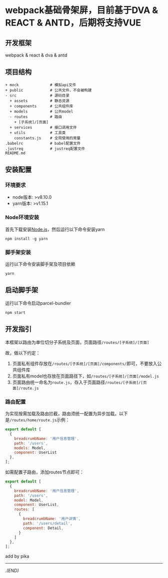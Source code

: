 # webpack基础骨架屏，目前基于DVA & REACT & ANTD，后期将支持VUE

## 开发框架
webpack & react & dva & antd

## 项目结构
```
+ mock              # 模拟api文件
+ public            # 公共文件，不会被构建
- src               # 源码目录
  + assets          # 静态资源
  + components      # 公共组件库
  + models          # 公共model
  - routes          # 路由
    + [子系统]/[页面]
  + services        # 接口调用文件
  + utils           # 工具类
    constants.js    # 全局使用的常量
.babelrc            # babel配置文件
.justreq            # justreq配置文件
README.md
```

## 安装配置
### 环境要求
- node版本: >v8.10.0
- yarn版本: >v1.15.1

### Node环境安装
首先下载安装[Node.js](https://nodejs.org/en/)，然后运行以下命令安装yarn
```shell
npm install -g yarn
```

### 脚手架安装
运行以下命令安装脚手架及项目依赖
```shell
yarn
```

## 启动脚手架
运行以下命令启动parcel-bundler
```shell
npm start  
```

## 开发指引
本框架以路由为单位切分子系统及页面，页面路径`/routes/[子系统]/[页面]`

故，做以下约定：

1. 页面私有组件存放在`/routes/[子系统]/[页面]/components/`即可，不要放入公共组件库
2. 页面私有model也存放在页面路径下，如`/routes/[子系统]/[页面]/model.js`
3. 页面路由统一命名为`route.js`，存入于页面路径`/routes/[子系统]/[页面]/route.js`

### 路由配置
为实现按需加载及路由拦截，路由须统一配置为异步加载。以下是`/routes/home/route.js`示例：
```javascript
export default [
  {
    breadcrumbName: '用户信息管理',
    path: '/users',
    models: Model,
    component: UserList
  },
];
```
如需配置子路由，添加routes节点即可：
```javascript
export default [
  {
    breadcrumbName: '用户信息管理',
    path: '/users',
    model: Model,
    component: UserList,
    routes: [
      {
        breadcrumbName: '用户详情',
        path: '/users/detail',
        component: Detail,
      }
    ]
  },
];
```

add by pika

*******************************
.*(END)*
